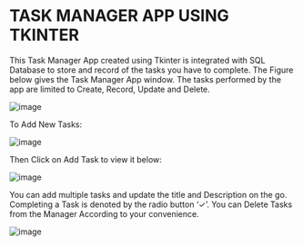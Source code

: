 # TASK MANAGER APP USING TKINTER
This Task Manager App created using Tkinter is integrated with SQL Database to store and record of the tasks you have to complete. 
The Figure below gives the Task Manager App window. The tasks performed by the app are limited to Create, Record, Update and Delete.

![image](https://github.com/user-attachments/assets/01d07747-08f3-43dd-9487-887480e7bc91)

To Add New Tasks: 

![image](https://github.com/user-attachments/assets/dd09a289-74ce-4eab-a8bb-a4581d31753b)

Then Click on Add Task to view it below:

![image](https://github.com/user-attachments/assets/1c1a0835-c7ce-4b7a-8d56-f32396c31528)

You can add multiple tasks and update the title and Description on the go. Completing a Task is denoted by the radio button ‘✓’. You can Delete Tasks from the Manager According to your convenience.

![image](https://github.com/user-attachments/assets/3e8bd81a-431a-4359-8747-27463034048c)
